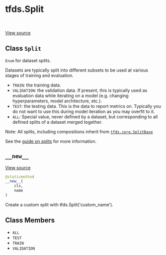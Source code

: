 <div itemscope itemtype="http://developers.google.com/ReferenceObject">
<meta itemprop="name" content="tfds.Split" />
<meta itemprop="path" content="Stable" />
<meta itemprop="property" content="__new__"/>
<meta itemprop="property" content="ALL"/>
<meta itemprop="property" content="TEST"/>
<meta itemprop="property" content="TRAIN"/>
<meta itemprop="property" content="VALIDATION"/>
</div>

# tfds.Split

<table class="tfo-notebook-buttons tfo-api" align="left">
</table>

<a target="_blank" href="https://github.com/tensorflow/datasets/tree/master/tensorflow_datasets/core/splits.py">View
source</a>

## Class `Split`

`Enum` for dataset splits.

<!-- Placeholder for "Used in" -->

Datasets are typically split into different subsets to be used at various
stages of training and evaluation.

* `TRAIN`: the training data.
* `VALIDATION`: the validation data. If present, this is typically used as
  evaluation data while iterating on a model (e.g. changing hyperparameters,
  model architecture, etc.).
* `TEST`: the testing data. This is the data to report metrics on. Typically
  you do not want to use this during model iteration as you may overfit to it.
* `ALL`: Special value, never defined by a dataset, but corresponding to all
  defined splits of a dataset merged together.

Note: All splits, including compositions inherit from <a href="../tfds/core/SplitBase.md"><code>tfds.core.SplitBase</code></a>

See the
[guide on splits](https://github.com/tensorflow/datasets/tree/master/docs/splits.md)
for more information.

<h2 id="__new__"><code>__new__</code></h2>

<a target="_blank" href="https://github.com/tensorflow/datasets/tree/master/tensorflow_datasets/core/splits.py">View
source</a>

```python
@staticmethod
__new__(
    cls,
    name
)
```

Create a custom split with tfds.Split('custom_name').

## Class Members

*   `ALL` <a id="ALL"></a>
*   `TEST` <a id="TEST"></a>
*   `TRAIN` <a id="TRAIN"></a>
*   `VALIDATION` <a id="VALIDATION"></a>
